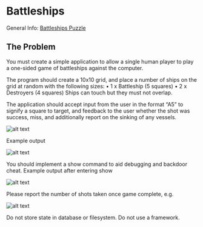# Battleships

General Info: [Battleships Puzzle](https://en.wikipedia.org/wiki/Battleship_(puzzle))

## The Problem

You must create a simple application to allow a single human player to play a one-sided game of battleships against the computer. 

The program should create a 10x10 grid, and place a number of ships on the grid at random with the following sizes:
•	1 x Battleship (5 squares)
•	2 x Destroyers (4 squares)
Ships can touch but they must not overlap.

The application should accept input from the user in the format “A5” to signify a square to target, and feedback to the user whether the shot was success, miss, and additionally report on the sinking of any vessels.

![alt text](http://ellefu.eu/images/battleships_00.png)

Example output

![alt text](http://ellefu.eu/images/battleships_01.png)

You should implement a show command to aid debugging and backdoor cheat. Example output after entering show

![alt text](http://ellefu.eu/images/battleships_02.png)         

Please report the number of shots taken once game complete, e.g.

![alt text](http://ellefu.eu/images/battleships_03.png)

Do not store state in database or filesystem.
Do not use a framework.
